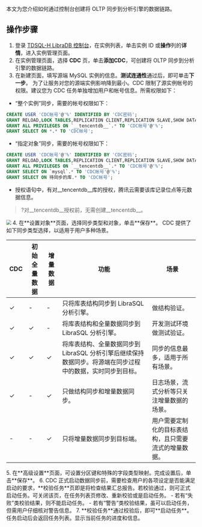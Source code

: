 
本文为您介绍如何通过控制台创建将 OLTP 同步到分析引擎的数据链路。

## 操作步骤
1. 登录 [TDSQL-H LibraDB 控制台](https://console.cloud.tencent.com/txln/instance)，在实例列表，单击实例 ID 或**操作**列的**详情**，进入实例管理页面。
2. 在实例管理页面，选择 **CDC** 页，单击**添加CDC**，可创建将 OLTP 同步到分析引擎的数据链路。
3. 在新建页面，填写源端 MySQL 实例的信息。**测试连通性**通过后，即可单击**下一步**。
为了让服务对您的源端实例影响降到最小。CDC 限制了源实例帐号的权限。建议您为 CDC 任务单独增加用户和帐号信息。所需权限如下：
  - “整个实例”同步，需要的帐号权限如下：
```sql
CREATE USER 'CDC帐号'@'%' IDENTIFIED BY 'CDC密码';  
GRANT RELOAD,LOCK TABLES,REPLICATION CLIENT,REPLICATION SLAVE,SHOW DATABASES,SHOW VIEW,PROCESS ON *.* TO 'CDC帐号'@'%';  
GRANT ALL PRIVILEGES ON `__tencentdb__`.* TO 'CDC帐号'@'%';  
GRANT SELECT ON *.* TO 'CDC帐号';
```
  - “指定对象”同步，需要的帐号权限如下：
```sql
CREATE USER 'CDC帐号'@'%' IDENTIFIED BY 'CDC密码';  
GRANT RELOAD,LOCK TABLES,REPLICATION CLIENT,REPLICATION SLAVE,SHOW DATABASES,SHOW VIEW,PROCESS ON *.* TO 'CDC帐号'@'%';  
GRANT ALL PRIVILEGES ON `__tencentdb__`.* TO 'CDC帐号'@'%';  
GRANT SELECT ON `mysql`.* TO 'CDC帐号'@'%';
GRANT SELECT ON 待同步的库.* TO 'CDC帐号';
```
  - 授权语句中，有对\_\_tencentdb\_\_库的授权，腾讯云需要该库记录位点等元数据信息。
>?对\_\_tencentdb\_\_授权前，无需创建\_\_tencentdb\_\_。
>
<img src="https://qcloudimg.tencent-cloud.cn/raw/cc3c9fd2e81933459bcffdbfb182ae57.png" style="zoom:80%;" />
4. 在**设置对象**页面，选择同步类型和对象，单击**保存**。
CDC 提供了如下同步类型选择，以适用于用户多种场景。  
<table>
<thead><tr><th>CDC</th><th>初始全量数据</th><th>增量数据</th><th>功能</th><th>场景</th></tr></thead>
<tbody><tr>
<td>&#10003;</td><td>-</td><td>-</td>
<td>只将库表结构同步到 LibraSQL 分析引擎。</td>
<td>做结构验证。</td></tr>
<tr>
<td>&#10003;</td><td>&#10003;</td><td>-</td>
<td>将库表结构和全量数据同步到 LibraSQL 分析引擎。</td>
<td>开发测试环境做测试验证。</td></tr>
<tr>
<td>&#10003;</td><td>&#10003;</td><td>&#10003;</td>
<td>将库表结构、全量数据同步到 LibraSQL 分析引擎后继续保持数据同步。将源端在同步过程中的数据，实时同步到目标。</td>
<td>同步的信息最多，适用于所有场景。</td></tr>
<tr>
<td>&#10003;</td><td>-</td><td>&#10003;</td>
<td>只做结构同步和增量数据同步。</td>
<td>日志场景，流式分析等只关注增量数据的场景。</td></tr>
<tr>
<td>-</td><td>-</td><td>&#10003;</td>
<td>只将增量数据同步到目标端。</td>
<td>用户需要定制化的目标表结构，且只需要流式的增量数据。</td></tr>
</tbody></table>	  
5. 在**高级设置**页面，可设置分区键和特殊的字段类型映射。完成设置后，单击**保存**。
6. CDC 正式启动数据同步前，需要检查用户的各项设定是否能满足启动的要求，**校验任务**页即是将检查结果汇总报告。若校验通过，则可正式启动任务。可关闭该页，在任务列表页修改、重新校验或是启动任务。
   - 若有“失败”类校验结果，则不能启动任务。
   - 若有“警告”类校验结果，虽可以启动任务，但需用户仔细核对警告信息。
7. **校验任务**通过校验后，即可**启动任务**。任务启动后会返回任务列表。显示当前任务的进度和信息。

